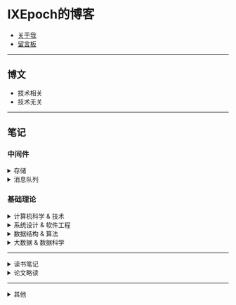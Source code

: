 # IXEpoch的博客

- [关于我](https://github.com/ixepoch)  
- [留言板](https://github.com/ixepoch/ixepoch.github.io/discussions)

---
## 博文

- 技术相关
- 技术无关

---
## 笔记

### 中间件
<details>
<summary>存储</summary>

---

--- 

</details>

<details>
<summary>消息队列</summary>

---

--- 

</details>

### 基础理论

<details>
<summary>计算机科学 & 技术</summary>

---

- 操作系统

- 数据库

- 网络

- 分布式系统
  - [分布式系统概述](https://ugitzqcyvp.feishu.cn/docx/VlKWdtkEVo1Hf6x2paocyOjbntd)

--- 

</details>

<details>
<summary>系统设计 & 软件工程</summary>


</details>

<details>
<summary>数据结构 & 算法</summary>

---

- 基础数据结构

- 高级数据结构

- 算法基础

- 基础算法

- 高级算法

---

</details>


<details>
<summary>大数据 & 数据科学</summary>

---

- 统计学相关  

- 大数据

- 机器学习

- 深度学习

</details>

---

<details>
<summary>读书笔记</summary>

</details>

<details>
<summary>论文略读</summary>

---

- map reduce：//todo 

- gfs：//todo

</details>

---
<details>
<summary>其他</summary>

- leetcode刷题笔记：

  - [101 对称二叉树](https://sway.office.com/lAOB4d18rheovL3h?ref=Link)

</details>

